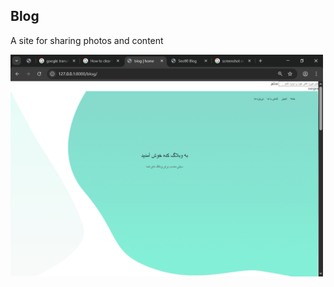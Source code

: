 <h2>Blog</h2>

<p>A site for sharing photos and content</p>

<img style='width:500px' src='https://github.com/shahmoradi-web/Blog/blob/master/screenshot%20on%20windows%2010%20-%20Google%20Search%20-%20Google%20Chrome%204_14_2025%2010_50_46%20PM.png?raw=true'>
